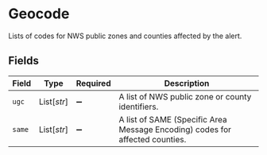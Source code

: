 # Geocode

Lists of codes for NWS public zones and counties affected by the alert.


## Fields

| Field                                                                        | Type                                                                         | Required                                                                     | Description                                                                  |
| ---------------------------------------------------------------------------- | ---------------------------------------------------------------------------- | ---------------------------------------------------------------------------- | ---------------------------------------------------------------------------- |
| `ugc`                                                                        | List[*str*]                                                                  | :heavy_minus_sign:                                                           | A list of NWS public zone or county identifiers.                             |
| `same`                                                                       | List[*str*]                                                                  | :heavy_minus_sign:                                                           | A list of SAME (Specific Area Message Encoding) codes for affected counties. |